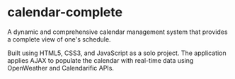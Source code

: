 # calendar-complete

A dynamic and comprehensive calendar management system that provides a complete view of one's schedule.

Built using HTML5, CSS3, and JavaScript as a solo project.  The application applies AJAX to populate the calendar with real-time data using OpenWeather and Calendarific APIs.
